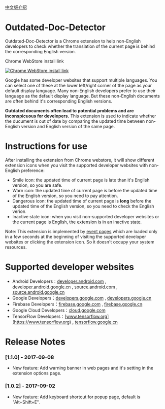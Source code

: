 [中文版介绍](README_zh_CN.md)

# Outdated-Doc-Detector
Outdated-Doc-Detector is a Chrome extension to help non-English developers to check whether the translation of the current page is behind the corresponding English version.

Chrome WebStore install link

[![Chrome WebStore install link](https://developer.chrome.com/webstore/images/ChromeWebStore_BadgeWBorder_v2_206x58.png "Chrome WebStore install link")](https://chrome.google.com/webstore/detail/outdated-doc-detector/enmpooegjbnbhifdpapjknlbjefnlnja)

Google has some developer websites that support multiple languages. You can select one of these at the lower left/right corner of the page as your default display language. Many non-English developers prefer to use their language as the default display language. But these non-English documents are often behind it's corresponding English versions. 

**Outdated documents often lead to potential problems and are inconspicuous for developers.** This extension is used to indicate whether the ducument is out of date by comparing the updated time between non-English version and English version of the same page.

# Instructions for use
After installing the extension from Chrome webstore, it will show different extension icons when you visit the supported developer websites with non-English preference:
- Smile icon: the updated time of current page is late than it's English version, so you are safe.
- Warn icon: the updated time of current page is before the updated time of the English version, so you need to pay attention.
- Dangerous icon: the updated time of current page is **long** before the updated time of the English version, so you need to check the English verion.
- Inactive state icon: when you visit non-supported developer websites or the current page is English, the extension is in an inactive state.

Note: This extension is implemented by [event pages](https://developer.chrome.com/extensions/event_pages) which are loaded only in a few seconds at the beginning of visiting the supported developer websites or clicking the extension icon. So it doesn't occupy your system resources.

# Supported developer websites
- Android Developers：[developer.android.com](https://developer.android.com) , [developer.android.google.cn](https://developer.android.google.cn) , [source.android.com](https://source.android.com) , [source.android.google.cn](https://source.android.google.cn)
- Google Developers：[developers.google.com](https://developers.google.com)  , [developers.google.cn](https://developers.google.cn) 
- Firebase Developers：[firebase.google.com](https://firebase.google.com)  , [firebase.google.cn](https://firebase.google.cn) 
- Google Cloud Developers：[cloud.google.com](https://cloud.google.com) 
- TensorFlow Developers：[www.tensorflow.org](https://www.tensorflow.org)  , [tensorflow.google.cn](https://tensorflow.google.cn) 

# Release Notes
### [1.1.0] - 2017-09-08
- New feature: Add warning banner in web pages and it's setting in the extension options page.

### [1.0.2] - 2017-09-02
- New feature: Add keyboard shortcut for popup page, default is "Alt+Shift+E".
